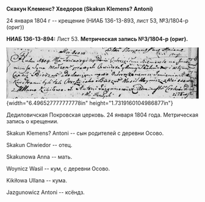 **Скакун Клеменс? Хведоров (Skakun Klemens? Antoni)**

24 января 1804 г -- крещение (НИАБ 136-13-893, лист 53, №3/1804-р
(ориг))

**НИАБ 136-13-894:** Лист 53. **Метрическая запись №3/1804-р (ориг).**

![](./media/124a9d32012fbda18e386ca10f1c71f75e9b0bb2.png){width="6.496527777777778in"
height="1.7319160104986877in"}

Дедиловичская Покровская церковь. 24 января 1804 года. Метрическая
запись о крещении.

Skakun Klemens? Antoni -- сын родителей с деревни Осовo.

Skakun Chwiedor -- отец.

Skakunowa Anna -- мать.

Woynicz Wasil -- кум, с деревни Осовo.

Kikiłowa Ullana -- кума.

Jazgunowicz Antoni -- ксёндз.
